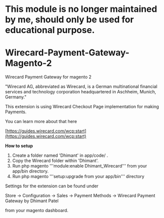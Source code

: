 # This module is no longer maintained by me, should only be used for educational purpose.

# Wirecard-Payment-Gateway-Magento-2
Wirecard Payment Gateway for magento 2

"Wirecard AG, abbreviated as Wirecard, is a German multinational financial services and technology corporation headquartered in Aschheim, Munich, Germany."

This extension is using Wirecard Checkout Page implementation for
making Payments. 

You can learn more about that here

[https://guides.wirecard.com/wcp:start](https://guides.wirecard.com/wcp:start)

**How to setup**

1. Create a folder named 'Dhimant' in app/code/ .
2. Copy the Wirecard folder within 'Dhimant'.
3. Run php magento '''module:enable Dhimant_Wirecard''' from your app/bin directory. 
4. Run php magento '''setup:upgrade from your app/bin''' directory 


Settings for the extension can be found under 

Store -> Configuration -> Sales -> Payment Methods -> Wirecard Payment Gateway by Dhimant Patel

from your magento dashboard. 

